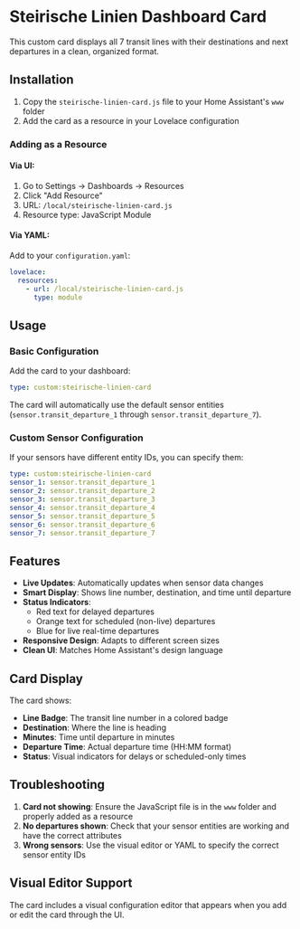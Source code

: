 # Steirische Linien Dashboard Card

This custom card displays all 7 transit lines with their destinations and next departures in a clean, organized format.

## Installation

1. Copy the `steirische-linien-card.js` file to your Home Assistant's `www` folder
2. Add the card as a resource in your Lovelace configuration

### Adding as a Resource

#### Via UI:
1. Go to Settings → Dashboards → Resources
2. Click "Add Resource"
3. URL: `/local/steirische-linien-card.js`
4. Resource type: JavaScript Module

#### Via YAML:
Add to your `configuration.yaml`:
```yaml
lovelace:
  resources:
    - url: /local/steirische-linien-card.js
      type: module
```

## Usage

### Basic Configuration

Add the card to your dashboard:

```yaml
type: custom:steirische-linien-card
```

The card will automatically use the default sensor entities (`sensor.transit_departure_1` through `sensor.transit_departure_7`).

### Custom Sensor Configuration

If your sensors have different entity IDs, you can specify them:

```yaml
type: custom:steirische-linien-card
sensor_1: sensor.transit_departure_1
sensor_2: sensor.transit_departure_2
sensor_3: sensor.transit_departure_3
sensor_4: sensor.transit_departure_4
sensor_5: sensor.transit_departure_5
sensor_6: sensor.transit_departure_6
sensor_7: sensor.transit_departure_7
```

## Features

- **Live Updates**: Automatically updates when sensor data changes
- **Smart Display**: Shows line number, destination, and time until departure
- **Status Indicators**: 
  - Red text for delayed departures
  - Orange text for scheduled (non-live) departures
  - Blue for live real-time departures
- **Responsive Design**: Adapts to different screen sizes
- **Clean UI**: Matches Home Assistant's design language

## Card Display

The card shows:
- **Line Badge**: The transit line number in a colored badge
- **Destination**: Where the line is heading
- **Minutes**: Time until departure in minutes
- **Departure Time**: Actual departure time (HH:MM format)
- **Status**: Visual indicators for delays or scheduled-only times

## Troubleshooting

1. **Card not showing**: Ensure the JavaScript file is in the `www` folder and properly added as a resource
2. **No departures shown**: Check that your sensor entities are working and have the correct attributes
3. **Wrong sensors**: Use the visual editor or YAML to specify the correct sensor entity IDs

## Visual Editor Support

The card includes a visual configuration editor that appears when you add or edit the card through the UI.